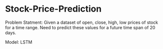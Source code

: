 # Stock-Price-Prediction

Problem Statment: Given a dataset of open, close, high, low prices of stock for a time range. Need to predict these values for a future time span of 20 days. <br />

  Model: LSTM  <br />
